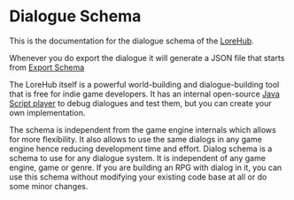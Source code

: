 # Dialogue Schema

This is the documentation for the dialogue schema of the [LoreHub](https://LoreHub.app).

Whenever you do export the dialogue it will generate a JSON file that starts from [Export Schema](../dialogue-schema-api/export-schema/v1.md)

The LoreHub itself is a powerful world-building and dialogue-building tool that is free for indie game developers. It has an internal open-source [Java Script player](https://github.com/lore-hub-app/dialog-player-js) to debug dialogues and test them, but you can create your own implementation.

The schema is independent from the game engine internals which allows for more flexibility. It also allows to use the same dialogs in any game engine hence reducing development time and effort. 
Dialog schema is a schema to use for any dialogue system. It is independent of any game engine, game or genre. If you are building an RPG with dialog in it, you can use this schema without modifying your existing code base at all or do some minor changes.
